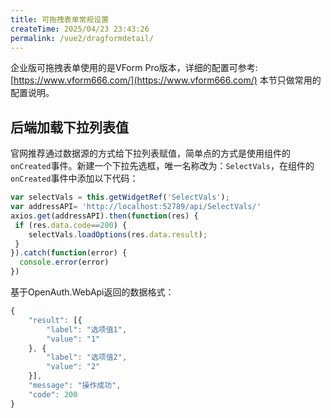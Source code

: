 ```yaml
---
title: 可拖拽表单常规设置
createTime: 2025/04/23 23:43:26
permalink: /vue2/dragformdetail/
---
```


企业版可拖拽表单使用的是VForm Pro版本，详细的配置可参考:[https://www.vform666.com/](https://www.vform666.com/) 本节只做常用的配置说明。

## 后端加载下拉列表值

官网推荐通过数据源的方式给下拉列表赋值，简单点的方式是使用组件的`onCreated`事件。新建一个下拉先选框，唯一名称改为：`SelectVals`，在组件的`onCreated`事件中添加以下代码：

```javascript
var selectVals = this.getWidgetRef('SelectVals');
var addressAPI= 'http://localhost:52789/api/SelectVals/'
axios.get(addressAPI).then(function(res) {  
 if (res.data.code==200) {
    selectVals.loadOptions(res.data.result); 
 } 
}).catch(function(error) {
  console.error(error)
})
```

基于OpenAuth.WebApi返回的数据格式：
```javascript
{
	"result": [{
		"label": "选项值1",
		"value": "1"
	}, {
		"label": "选项值2",
		"value": "2"
	}],
	"message": "操作成功",
	"code": 200
}
```
